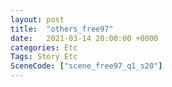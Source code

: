```yaml
---
layout: post
title:  "others_free97"
date:   2021-03-14 20:00:00 +0000
categories: Etc
Tags: Story Etc
SceneCode: ["scene_free97_q1_s20"]
---
```

